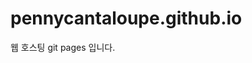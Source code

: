 # pennycantaloupe.github.io
<!-- index.html -->

<!DOCTYPE html>
<html lang="en">
<head>
    <meta charset="UTF-8">
    <meta name="viewport" content="width=device-width, initial-scale=1.0">
   웹 호스팅
    
</head>
<body>
    git pages 입니다.
</body>
</html>
